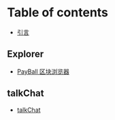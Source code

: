 # Table of contents

* [引言](README.md)

## Explorer

* [PayBall 区块浏览器](explorer/payball-blockchain-explorer.md)

## talkChat

* [talkChat](talkchat/talkchat.md)

